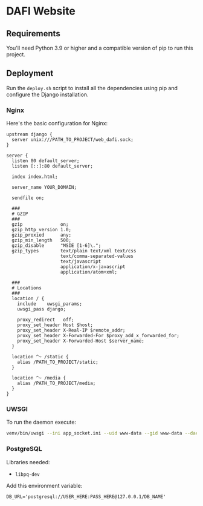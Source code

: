 DAFI Website
============

## Requirements

You'll need Python 3.9 or higher and a compatible version of pip to run this project.

## Deployment

Run the `deploy.sh` script to install all the dependencies using pip and configure the Django installation.

### Nginx

Here's the basic configuration for Nginx:

```
upstream django {
  server unix:///PATH_TO_PROJECT/web_dafi.sock;
}

server {
  listen 80 default_server;
  listen [::]:80 default_server;

  index index.html;

  server_name YOUR_DOMAIN;

  sendfile on;

  ###
  # GZIP
  ###
  gzip              on;
  gzip_http_version 1.0;
  gzip_proxied      any;
  gzip_min_length   500;
  gzip_disable      "MSIE [1-6]\.";
  gzip_types        text/plain text/xml text/css
                    text/comma-separated-values
                    text/javascript
                    application/x-javascript
                    application/atom+xml;

  ###
  # Locations
  ###
  location / {
    include    uwsgi_params;
    uwsgi_pass django;

    proxy_redirect   off;
    proxy_set_header Host $host;
    proxy_set_header X-Real-IP $remote_addr;
    proxy_set_header X-Forwarded-For $proxy_add_x_forwarded_for;
    proxy_set_header X-Forwarded-Host $server_name;
  }

  location ^~ /static {
    alias /PATH_TO_PROJECT/static;
  }

  location ^~ /media {
    alias /PATH_TO_PROJECT/media;
  }
}
```

### UWSGI

To run the daemon execute:

```bash
venv/bin/uwsgi --ini app_socket.ini --uid www-data --gid www-data --daemonize uwsgi_webdafi.log --pidfile uwsgi_webdafi.pid
```

### PostgreSQL

Libraries needed:

* `libpq-dev`

Add this environment variable:

`DB_URL='postgresql://USER_HERE:PASS_HERE@127.0.0.1/DB_NAME'`
